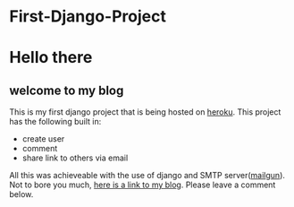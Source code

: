 # First-Django-Project

<h1>Hello there</h1>
<h2>welcome to my blog</h2>
<p>This is my first django project that is being hosted on <a href="https://devcenter.heroku.com/">heroku<a/>. This project has the following built in:
<ul>
  <li>create user</li>
  <li>comment</li>
  <li>share link to others via email</li>
</ul>
All this was achieveable with the use of django and SMTP server(<a href="mailgun.com">mailgun</a>).
 Not to bore you much, <a href="https://djangoblac.herokuapp.com/">here is a link to my blog</a>. Please leave a comment below.
</p>
